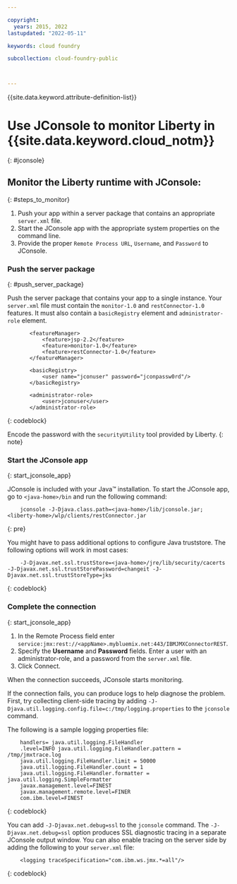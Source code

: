 ```yaml
---

copyright:
  years: 2015, 2022
lastupdated: "2022-05-11"

keywords: cloud foundry

subcollection: cloud-foundry-public



---
```



{{site.data.keyword.attribute-definition-list}}

# Use JConsole to monitor Liberty in {{site.data.keyword.cloud_notm}}
{: #jconsole}

## Monitor the Liberty runtime with JConsole:
{: #steps_to_monitor}

1. Push your app within a server package that contains an appropriate `server.xml` file.
2. Start the JConsole app with the appropriate system properties on the command line.
3. Provide the proper `Remote Process URL`, `Username`, and `Password` to JConsole.

### Push the server package
{: #push_server_package}

Push the server package that contains your app to a single instance. Your `server.xml` file must contain the `monitor-1.0` and `restConnector-1.0` features. It must also contain a `basicRegistry` element and `administrator-role` element.

```text
       <featureManager>
           <feature>jsp-2.2</feature>
           <feature>monitor-1.0</feature>
           <feature>restConnector-1.0</feature>
       </featureManager>

       <basicRegistry>
           <user name="jconuser" password="jconpassw0rd"/>
       </basicRegistry>

       <administrator-role>
           <user>jconuser</user>
       </administrator-role>
```
{: codeblock}

Encode the password with the `securityUtility` tool provided by Liberty.
{: note}

### Start the JConsole app
{: start_jconsole_app}

JConsole is included with your Java&trade; installation.  To start the JConsole app, go to `<java-home>/bin` and run the following command:

```text
    jconsole -J-Djava.class.path=<java-home>/lib/jconsole.jar;<liberty-home>/wlp/clients/restConnector.jar
```
{: pre}

You might have to pass additional options to configure Java truststore. The following options will work in most cases:

```text
    -J-Djavax.net.ssl.trustStore=<java-home>/jre/lib/security/cacerts -J-Djavax.net.ssl.trustStorePassword=changeit -J-Djavax.net.ssl.trustStoreType=jks
```
{: codeblock}

### Complete the connection
{: start_jconsole_app}

1. In the Remote Process field enter `service:jmx:rest://<appName>.mybluemix.net:443/IBMJMXConnectorREST`.
2. Specify the **Username** and **Password** fields.  Enter a user with an administrator-role, and a password from the `server.xml` file.
3. Click Connect.

When the connection succeeds, JConsole starts monitoring.

If the connection fails, you can produce logs to help diagnose the problem.  First, try collecting client-side tracing by adding `-J-Djava.util.logging.config.file=c:/tmp/logging.properties` to the `jconsole` command.

The following is a sample logging properties file:

```text
    handlers= java.util.logging.FileHandler
    .level=INFO java.util.logging.FileHandler.pattern = /tmp/jmxtrace.log
    java.util.logging.FileHandler.limit = 50000
    java.util.logging.FileHandler.count = 1
    java.util.logging.FileHandler.formatter = java.util.logging.SimpleFormatter
    javax.management.level=FINEST
    javax.management.remote.level=FINER
    com.ibm.level=FINEST
```
{: codeblock}

You can add `-J-Djavax.net.debug=ssl` to the `jconsole` command. The `-J-Djavax.net.debug=ssl` option produces SSL diagnostic tracing in a separate JConsole output window.  You can also enable tracing on the server side by adding the following to your `server.xml` file:

```text
    <logging traceSpecification="com.ibm.ws.jmx.*=all"/>
```
{: codeblock}


